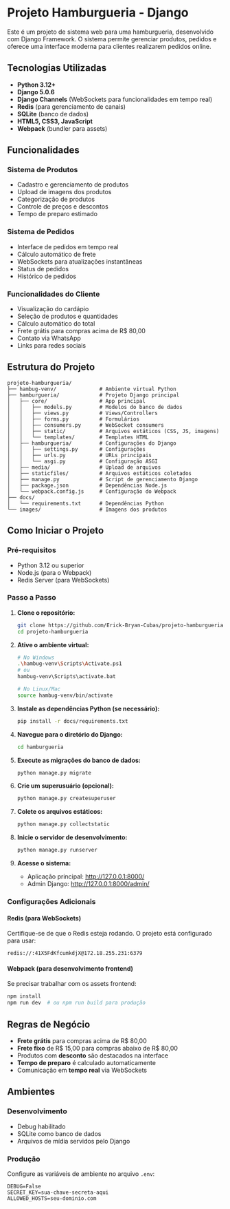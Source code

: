 # Projeto Hamburgueria - Django

Este é um projeto de sistema web para uma hamburgueria, desenvolvido com Django Framework. O sistema permite gerenciar produtos, pedidos e oferece uma interface moderna para clientes realizarem pedidos online.

## Tecnologias Utilizadas

- **Python 3.12+**
- **Django 5.0.6**
- **Django Channels** (WebSockets para funcionalidades em tempo real)
- **Redis** (para gerenciamento de canais)
- **SQLite** (banco de dados)
- **HTML5, CSS3, JavaScript**
- **Webpack** (bundler para assets)

## Funcionalidades

### Sistema de Produtos
- Cadastro e gerenciamento de produtos
- Upload de imagens dos produtos
- Categorização de produtos
- Controle de preços e descontos
- Tempo de preparo estimado

### Sistema de Pedidos
- Interface de pedidos em tempo real
- Cálculo automático de frete
- WebSockets para atualizações instantâneas
- Status de pedidos
- Histórico de pedidos

### Funcionalidades do Cliente
- Visualização do cardápio
- Seleção de produtos e quantidades
- Cálculo automático do total
- Frete grátis para compras acima de R$ 80,00
- Contato via WhatsApp
- Links para redes sociais

## Estrutura do Projeto

```
projeto-hamburgueria/
├── hambug-venv/              # Ambiente virtual Python
├── hamburgueria/             # Projeto Django principal
│   ├── core/                 # App principal
│   │   ├── models.py         # Modelos do banco de dados
│   │   ├── views.py          # Views/Controllers
│   │   ├── forms.py          # Formulários
│   │   ├── consumers.py      # WebSocket consumers
│   │   ├── static/           # Arquivos estáticos (CSS, JS, imagens)
│   │   └── templates/        # Templates HTML
│   ├── hamburgueria/         # Configurações do Django
│   │   ├── settings.py       # Configurações
│   │   ├── urls.py           # URLs principais
│   │   └── asgi.py           # Configuração ASGI
│   ├── media/                # Upload de arquivos
│   ├── staticfiles/          # Arquivos estáticos coletados
│   ├── manage.py             # Script de gerenciamento Django
│   ├── package.json          # Dependências Node.js
│   └── webpack.config.js     # Configuração do Webpack
├── docs/
│   └── requirements.txt      # Dependências Python
└── images/                   # Imagens dos produtos
```

## Como Iniciar o Projeto

### Pré-requisitos
- Python 3.12 ou superior
- Node.js (para o Webpack)
- Redis Server (para WebSockets)

### Passo a Passo

1. **Clone o repositório:**
   ```bash
   git clone https://github.com/Erick-Bryan-Cubas/projeto-hamburgueria.git
   cd projeto-hamburgueria
   ```

2. **Ative o ambiente virtual:**
   ```bash
   # No Windows
   .\hambug-venv\Scripts\Activate.ps1
   # ou
   hambug-venv\Scripts\activate.bat
   
   # No Linux/Mac
   source hambug-venv/bin/activate
   ```

3. **Instale as dependências Python (se necessário):**
   ```bash
   pip install -r docs/requirements.txt
   ```

4. **Navegue para o diretório do Django:**
   ```bash
   cd hamburgueria
   ```

5. **Execute as migrações do banco de dados:**
   ```bash
   python manage.py migrate
   ```

6. **Crie um superusuário (opcional):**
   ```bash
   python manage.py createsuperuser
   ```

7. **Colete os arquivos estáticos:**
   ```bash
   python manage.py collectstatic
   ```

8. **Inicie o servidor de desenvolvimento:**
   ```bash
   python manage.py runserver
   ```

9. **Acesse o sistema:**
   - Aplicação principal: http://127.0.0.1:8000/
   - Admin Django: http://127.0.0.1:8000/admin/

### Configurações Adicionais

#### Redis (para WebSockets)
Certifique-se de que o Redis esteja rodando. O projeto está configurado para usar:
```
redis://:41X5FdKfcumkdjX@172.18.255.231:6379
```

#### Webpack (para desenvolvimento frontend)
Se precisar trabalhar com os assets frontend:
```bash
npm install
npm run dev  # ou npm run build para produção
```

## Regras de Negócio

- **Frete grátis** para compras acima de R$ 80,00
- **Frete fixo** de R$ 15,00 para compras abaixo de R$ 80,00
- Produtos com **desconto** são destacados na interface
- **Tempo de preparo** é calculado automaticamente
- Comunicação em **tempo real** via WebSockets

## Ambientes

### Desenvolvimento
- Debug habilitado
- SQLite como banco de dados
- Arquivos de mídia servidos pelo Django

### Produção
Configure as variáveis de ambiente no arquivo `.env`:
```env
DEBUG=False
SECRET_KEY=sua-chave-secreta-aqui
ALLOWED_HOSTS=seu-dominio.com
```
